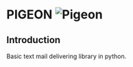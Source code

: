 # PIGEON ![](http://www.ju2framboise.com/wp-content/uploads/2013/10/pigeon-voyageur.png "Pigeon")

## Introduction
Basic text mail delivering library in python.

